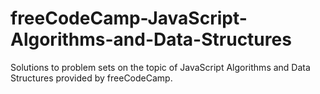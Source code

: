 # freeCodeCamp-JavaScript-Algorithms-and-Data-Structures
Solutions to problem sets on the topic of JavaScript Algorithms and Data Structures provided by freeCodeCamp.
